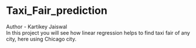 # Taxi_Fair_prediction
Author - Kartikey Jaiswal
<br>
In this project you will see how linear regression helps to find taxi fair of any city, here using Chicago city.
